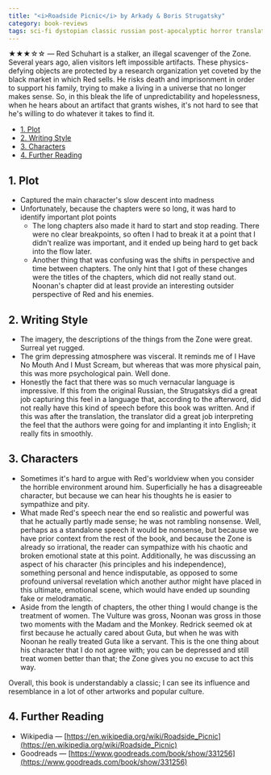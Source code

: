 ```yaml
---
title: "<i>Roadside Picnic</i> by Arkady & Boris Strugatsky"
category: book-reviews
tags: sci-fi dystopian classic russian post-apocalyptic horror translation psychological aliens censored
---
```

★★★☆☆ — Red Schuhart is a stalker, an illegal scavenger of the Zone. Several years ago, alien visitors left impossible artifacts. These physics-defying objects are protected by a research organization yet coveted by the black market in which Red sells. He risks death and imprisonment in order to support his family, trying to make a living in a universe that no longer makes sense. So, in this bleak the life of unpredictability and hopelessness, when he hears about an artifact that grants wishes, it's not hard to see that he's willing to do whatever it takes to find it.

<!--split-->

- [1. Plot](#1-plot)
- [2. Writing Style](#2-writing-style)
- [3. Characters](#3-characters)
- [4. Further Reading](#4-further-reading)

<!--split-->

## 1. Plot
* Captured the main character's slow descent into madness
* Unfortunately, because the chapters were so long, it was hard to identify important plot points
  * The long chapters also made it hard to start and stop reading. There were no clear breakpoints, so often I had to break it at a point that I didn't realize was important, and it ended up being hard to get back into the flow later.
  * Another thing that was confusing was the shifts in perspective and time between chapters. The only hint that I got of these changes were the titles of the chapters, which did not really stand out. Noonan's chapter did at least provide an interesting outsider perspective of Red and his enemies.

## 2. Writing Style
* The imagery, the descriptions of the things from the Zone were great. Surreal yet rugged.
* The grim depressing atmosphere was visceral. It reminds me of I Have No Mouth And I Must Scream, but whereas that was more physical pain, this was more psychological pain. Well done.
* Honestly the fact that there was so much vernacular language is impressive. If this from the original Russian, the Strugatskys did a great job capturing this feel in a language that, according to the afterword, did not really have this kind of speech before this book was written. And if this was after the translation, the translator did a great job interpreting the feel that the authors were going for and implanting it into English; it really fits in smoothly.

## 3. Characters
* Sometimes it's hard to argue with Red's worldview when you consider the horrible environment around him. Superficially he has a disagreeable character, but because we can hear his thoughts he is easier to sympathize and pity.
* What made Red's speech near the end so realistic and powerful was that he actually partly made sense; he was not rambling nonsense. Well, perhaps as a standalone speech it would be nonsense, but because we have prior context from the rest of the book, and because the Zone is already so irrational, the reader can sympathize with his chaotic and broken emotional state at this point. Additionally, he was discussing an aspect of his character (his principles and his independence), something personal and hence indisputable, as opposed to some profound universal revelation which another author might have placed in this ultimate, emotional scene, which would have ended up sounding fake or melodramatic.
* Aside from the length of chapters, the other thing I would change is the treatment of women. The Vulture was gross, Noonan was gross in those two moments with the Madam and the Monkey. Redrick seemed ok at first because he actually cared about Guta, but when he was with Noonan he really treated Guta like a servant. This is the one thing about his character that I do not agree with; you can be depressed and still treat women better than that; the Zone gives you no excuse to act this way.

Overall, this book is understandably a classic; I can see its influence and resemblance in a lot of other artworks and popular culture.

## 4. Further Reading
* Wikipedia — [https://en.wikipedia.org/wiki/Roadside_Picnic](https://en.wikipedia.org/wiki/Roadside_Picnic)
* Goodreads — [https://www.goodreads.com/book/show/331256](https://www.goodreads.com/book/show/331256)